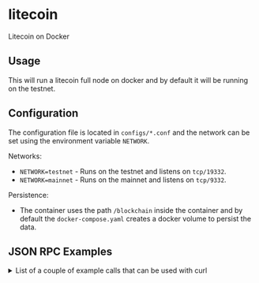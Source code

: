 # litecoin
Litecoin on Docker

## Usage

This will run a litecoin full node on docker and by default it will be running on the testnet.

## Configuration

The configuration file is located in `configs/*.conf` and the network can be set using the environment variable `NETWORK`.

Networks:
- `NETWORK=testnet` - Runs on the testnet and listens on `tcp/19332`.
- `NETWORK=mainnet` - Runs on the mainnet and listens on `tcp/9332`.

Persistence:
- The container uses the path `/blockchain` inside the container and by default the `docker-compose.yaml` creates a docker volume to persist the data.

## JSON RPC Examples

<details>
  <summary>List of a couple of example calls that can be used with curl</summary>
  
- `getblockchaininfo`

```bash
curl -u "bloknodes:bloknodes" -d '{"jsonrpc": "1.0", "id": "curl", "method": "getblockchaininfo", "params": []}' -H 'content-type: text/plain;' http://127.0.0.1:19332/ 
```

- `listwallets`

```bash
curl -u "bloknodes:bloknodes" -d '{"jsonrpc": "1.0", "id": "curl", "method": "listwallets", "params": []}' -H 'content-type: text/plain;' http://127.0.0.1:19332/
```

- `createwallet`

```bash
curl -u "bloknodes:bloknodes" -d '{"jsonrpc": "1.0", "id": "curl", "method": "createwallet", "params": ["test-wallet"]}' -H 'content-type: text/plain;' http://127.0.0.1:19332/
```

- `getwalletinfo`

```bash
curl -u "bloknodes:bloknodes" -d '{"jsonrpc": "1.0", "id": "curl", "method": "getwalletinfo", "params": []}' -H 'content-type: text/plain;' http://127.0.0.1:19332/wallet/test-wallet
```

- `getnewaddress`

```bash
curl -u "bloknodes:bloknodes" -d '{"jsonrpc": "1.0", "id": "curl", "method": "getnewaddress", "params": []}' -H 'content-type: text/plain;' http://127.0.0.1:19332/wallet/test-wallet
```

- `getaddressesbylabel`

```bash
curl -u "bloknodes:bloknodes" -d '{"jsonrpc": "1.0", "id": "curl", "method": "getaddressesbylabel","params": [""]}' -H 'content-type: text/plain;' http://127.0.0.1:19332/wallet/test-wallet
```

- `getaddressinfo`

```bash
curl -u "bloknodes:bloknodes" -d '{"jsonrpc": "1.0", "id": "curl", "method": "getaddressinfo", "params": ["_address_"]}' -H 'content-type: text/plain;' http://127.0.0.1:19332/wallet/test-wallet
```

- `getbalance`

```bash
curl -u "bloknodes:bloknodes" -d '{"jsonrpc": "1.0", "id": "curl", "method": "getbalance", "params": ["*", 6]}' -H 'content-type: text/plain;’' http://127.0.0.1:19332/wallet/test-wallet
```

- `getbalances`

```bash
curl -u "bloknodes:bloknodes" -d '{"jsonrpc": "1.0", "id": "curl", "method": "getbalances", "params": []}' -H 'content-type: text/plain;' http://127.0.0.1:19332/wallet/test-wallet
```

- `listtransactions`

```bash
curl -u "bloknodes:bloknodes" -d '{"jsonrpc": "1.0", "id": "curl", "method": "listtransactions", "params": ["*"]}' -H 'content-type: text/plain;' http://127.0.0.1:19332/wallet/test-wallet
```

- `sendtoaddress`

```bash
curl -u "bloknodes:bloknodes" -d '{"jsonrpc": "1.0", "id": "curl", "method": "sendtoaddress", "params":["_to_address_", 0.01]}' -H 'content-type: text/plain;' http://127.0.0.1:19332/wallet/wallet
```

To see if a node is out of sync, you can look at blocks vs headers in `getblockchaininfo` but to see how long its out of sync:

```bash
median=$(curl -s -u "bloknodes:bloknodes" -d '{"jsonrpc": "1.0", "id": "curl", "method": "getblockchaininfo", "params": []}' -H 'content-type: text/plain;' http://127.0.0.1:19332/ | jq -r '.result.mediantime')
seconds=$(echo $(date +%s) - $median | bc )
echo $((seconds/86400))" days "$(date -d "1970-01-01 + $seconds seconds" "+%H hours %M minutes %S seconds")
1525 days 10 hours 41 minutes 27 seconds
```

To view the latest blockinfo:

```bash
curl -u "bloknodes:bloknodes" -d '{"jsonrpc": "1.0", "id": "curl", "method": "getblockcount", "params": []}' -H 'content-type: text/plain;' http://127.0.0.1:19332/wallet/test-wallet | jq -r '.result'
1384738

curl -u "bloknodes:bloknodes" -d '{"jsonrpc": "1.0", "id": "curl", "method": "getblockhash", "params": [1384738]}' -H 'content-type: text/plain;' http://127.0.0.1:19332/wallet/test-wallet | jq -r '.result'
00000000000000485f3ab8524134f079b472456a182c22917647abcd04532893

curl -u "bloknodes:bloknodes" -d '{"jsonrpc": "1.0", "id": "curl", "method": "getblock", "params": ["00000000000000485f3ab8524134f079b472456a182c22917647abcd04532893"]}' -H 'content-type: text/plain;' http://127.0.0.1:19332/wallet/test-wallet | jq .

{
  "result": {
    "hash": "00000000000000485f3ab8524134f079b472456a182c22917647abcd04532893",
    "confirmations": 9299,
    "strippedsize": 998027,
    "size": 998606,
    "weight": 3992687,
    "height": 1384738,
    "version": 536870912,
    "versionHex": "20000000",
    "merkleroot": "2bd00b9b1ad746256414fcdb6ebeb4e872a2175cf2cda9986aeacef7e793cd8d",
    "tx": [
      "af319e276e33123f62980b43eb0265772384f433f49dcdbeeef8e6319c806a70",
      "68c26ce2ad7389a71a21d4d037436d73f9dce125488edf85451fda1100a9eb29",
...
```

To see how many blocks still have to sync:

```bash
headers=$(curl -s -u "bloknodes:bloknodes" -d '{"jsonrpc": "1.0", "id": "curl", "method": "getblockchaininfo", "params": []}' -H 'content-type: text/plain;' http://127.0.0.1:19332/ | jq -r '.result.headers')
blocks=$(curl -s -u "bloknodes:bloknodes" -d '{"jsonrpc": "1.0", "id": "curl", "method": "getblockchaininfo", "params": []}' -H 'content-type: text/plain;' http://127.0.0.1:19332/ | jq -r '.result.blocks')

echo "blocks=$blocks / headers=$headers"
echo "blocks to sync:"
echo "$headers - $blocks" | bc
```  

</details>